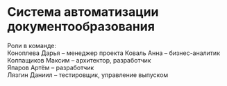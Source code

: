 # Cистема автоматизации документообразования
Роли в команде:  
Коноплева Дарья – менеджер проекта
Коваль Анна – бизнес-аналитик
Колпащиков Максим – архитектор, разработчик  
Япаров Артём – разработчик  
Лязгин Даниил – тестировщик, управление выпуском
